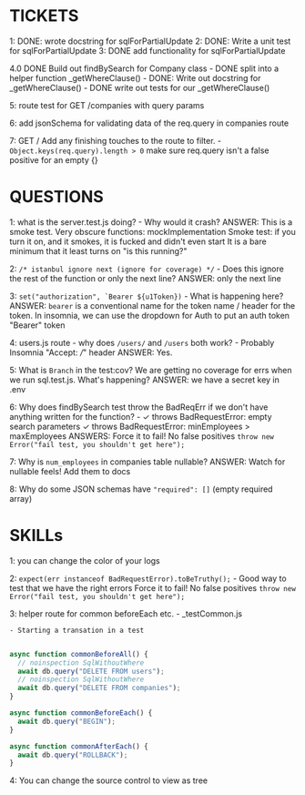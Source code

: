 # TICKETS
1: DONE: wrote docstring for sqlForPartialUpdate
2: DONE: Write a unit test for sqlForPartialUpdate
3: DONE add functionality for sqlForPartialUpdate

4.0 DONE Build out findBySearch for Company class
    - DONE split into a helper function _getWhereClause()
    - DONE: Write out docstring for _getWhereClause()
    - DONE write out tests for our _getWhereClause()

5: route test for GET /companies with query params

6: add jsonSchema for validating data of the req.query in companies route

7: GET / Add any finishing touches to the route to filter.
    - `Object.keys(req.query).length > 0` make sure req.query isn't a false positive for
    an empty {}

# QUESTIONS
1: what is the server.test.js doing?
    - Why would it crash?
    ANSWER: This is a smoke test. Very obscure functions: mockImplementation
        Smoke test: if you turn it on, and it smokes, it is fucked and didn't even start
        It is a bare minimum that it least turns on "is this running?"

2: `/* istanbul ignore next (ignore for coverage) */`
    - Does this ignore the rest of the function or only the next line?
     ANSWER: only the next line

3: ```set("authorization", `Bearer ${u1Token})```
    - What is happening here?
    ANSWER: `bearer` is a conventional name for the token name / header for the token.
    In insomnia, we can use the dropdown for Auth to put an auth token "Bearer" token

4: users.js route
    - why does `/users/` and `/users` both work?
      - Probably Insomnia "Accept: */*" header
      ANSWER: Yes.

5: What is `Branch` in the test:cov?
    We are getting no coverage for errs when we run sql.test.js. What's happening?
    ANSWER: we have a secret key in .env

6: Why does findBySearch test throw the BadReqErr if we don't have anything written
    for the function?
        -  ✓ throws BadRequestError: empty search parameters
            ✓ throws BadRequestError: minEmployees > maxEmployees
        ANSWERS:  Force it to fail! No false positives
        `throw new Error("fail test, you shouldn't get here");`

7: Why is `num_employees` in companies table nullable?
    ANSWER: Watch for nullable feels! Add them to docs

8: Why do some JSON schemas have `"required": []` (empty required array)


# SKILLs
1: you can change the color of your logs

2: `expect(err instanceof BadRequestError).toBeTruthy();`
    - Good way to test that we have the right errors
    Force it to fail! No false positives
    `throw new Error("fail test, you shouldn't get here");`

3: helper route for common beforeEach etc.
    - _testCommon.js

    - Starting a transation in a test
``` js

async function commonBeforeAll() {
  // noinspection SqlWithoutWhere
  await db.query("DELETE FROM users");
  // noinspection SqlWithoutWhere
  await db.query("DELETE FROM companies");
}

async function commonBeforeEach() {
  await db.query("BEGIN");
}

async function commonAfterEach() {
  await db.query("ROLLBACK");
}
```

4: You can change the source control to view as tree